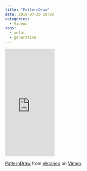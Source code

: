 ```yaml
---
title: "PatternDraw"
date: 2019-07-26 20:08
categories:
  - Videos
tags:
  - metal
  - generative
---
```


<iframe src="https://player.vimeo.com/video/350380175?h=dc26b83da4&autoplay=1&loop=1" width="160" height="347" frameborder="0" allow="autoplay; fullscreen; picture-in-picture" allowfullscreen></iframe>
<p><a href="https://vimeo.com/350380175">PatternDraw</a> from <a href="https://vimeo.com/elkraneo">elkraneo</a> on <a href="https://vimeo.com">Vimeo</a>.</p>